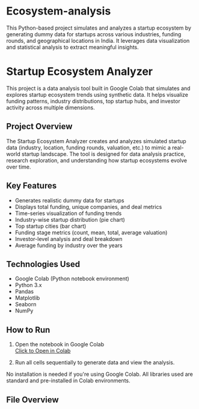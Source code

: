 # Ecosystem-analysis
This Python-based project simulates and analyzes a startup ecosystem by generating dummy data for startups across various industries, funding rounds, and geographical locations in India. It leverages data visualization and statistical analysis to extract meaningful insights. 
# Startup Ecosystem Analyzer

This project is a data analysis tool built in Google Colab that simulates and explores startup ecosystem trends using synthetic data. It helps visualize funding patterns, industry distributions, top startup hubs, and investor activity across multiple dimensions.

## Project Overview

The Startup Ecosystem Analyzer creates and analyzes simulated startup data (industry, location, funding rounds, valuation, etc.) to mimic a real-world startup landscape. The tool is designed for data analysis practice, research exploration, and understanding how startup ecosystems evolve over time.

## Key Features

- Generates realistic dummy data for startups
- Displays total funding, unique companies, and deal metrics
- Time-series visualization of funding trends
- Industry-wise startup distribution (pie chart)
- Top startup cities (bar chart)
- Funding stage metrics (count, mean, total, average valuation)
- Investor-level analysis and deal breakdown
- Average funding by industry over the years

## Technologies Used

- Google Colab (Python notebook environment)
- Python 3.x
- Pandas
- Matplotlib
- Seaborn
- NumPy

## How to Run

1. Open the notebook in Google Colab  
   [Click to Open in Colab](https://colab.research.google.com/drive/14__5MDOpJuEGrCeAhzi4krlEcuwkcd22)

2. Run all cells sequentially to generate data and view the analysis.

No installation is needed if you're using Google Colab. All libraries used are standard and pre-installed in Colab environments.

## File Overview


